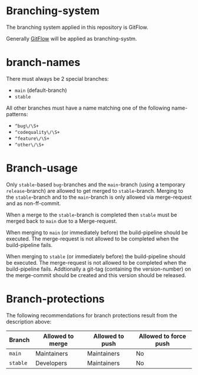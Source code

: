 # Branching-system

The branching system applied in this repository is GitFlow.

Generally [GitFlow](https://nvie.com/posts/a-successful-git-branching-model/) will be applied as branching-systm.

# branch-names

There must always be 2 special branches: 

- `main` (default-branch)
- `stable`

All other branches must have a name matching one of the following name-patterns:

- `^bug\/\S+`
- `^codequality\/\S+`
- `^feature\/\S+`
- `^other\/\S+`

# Branch-usage

Only `stable`-based `bug`-branches and the `main`-branch (using a temporary `release`-branch) are allowed to get merged to `stable`-branch. Merging to the `stable`-branch and to the `main`-branch is only allowed via merge-request and as non-ff-commit.

When a merge to the `stable`-branch is completed then `stable` must be merged back to `main` due to a Merge-request.

When merging to `main` (or immediately before) the build-pipeline should be executed. The merge-request is not allowed to be completed when the build-pipeline fails.

When merging to `stable` (or immediately before) the build-pipeline should be executed. The merge-request is not allowed to be completed when the build-pipeline fails. Addtionally a git-tag (containing the version-number) on the merge-commit should be created and this version should be released.

# Branch-protections

The following recommendations for branch protections result from the description above:

| Branch   | Allowed to merge         | Allowed to push | Allowed to force push  |
|----------|--------------------------|-----------------|------------------------|
| `main`   | Maintainers              | Maintainers     |           No           |
| `stable` | Developers               | Maintainers     |           No           |
